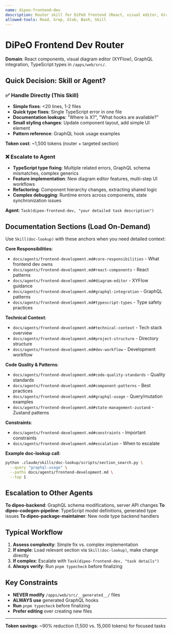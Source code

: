 ```yaml
---
name: dipeo-frontend-dev
description: Router skill for DiPeO frontend (React, visual editor, GraphQL integration, TypeScript types). Use when task mentions React components, diagram editor, GraphQL hooks, or type errors. For simple tasks, handle directly; for complex work, escalate to dipeo-frontend-dev agent.
allowed-tools: Read, Grep, Glob, Bash, Skill
---
```


# DiPeO Frontend Dev Router

**Domain**: React components, visual diagram editor (XYFlow), GraphQL integration, TypeScript types in `/apps/web/src/`.

## Quick Decision: Skill or Agent?

### ✅ Handle Directly (This Skill)
- **Simple fixes**: <20 lines, 1-2 files
- **Quick type fixes**: Single TypeScript error in one file
- **Documentation lookups**: "Where is X?", "What hooks are available?"
- **Small styling changes**: Update component layout, add simple UI element
- **Pattern reference**: GraphQL hook usage examples

**Token cost**: ~1,500 tokens (router + targeted section)

### ❌ Escalate to Agent
- **TypeScript type fixing**: Multiple related errors, GraphQL schema mismatches, complex generics
- **Feature implementation**: New diagram editor features, multi-step UI workflows
- **Refactoring**: Component hierarchy changes, extracting shared logic
- **Complex debugging**: Runtime errors across components, state synchronization issues

**Agent**: `Task(dipeo-frontend-dev, "your detailed task description")`

## Documentation Sections (Load On-Demand)

Use `Skill(doc-lookup)` with these anchors when you need detailed context:

**Core Responsibilities**:
- `docs/agents/frontend-development.md#core-responsibilities` - What frontend dev owns
- `docs/agents/frontend-development.md#react-components` - React patterns
- `docs/agents/frontend-development.md#diagram-editor` - XYFlow guidance
- `docs/agents/frontend-development.md#graphql-integration` - GraphQL patterns
- `docs/agents/frontend-development.md#typescript-types` - Type safety practices

**Technical Context**:
- `docs/agents/frontend-development.md#technical-context` - Tech stack overview
- `docs/agents/frontend-development.md#project-structure` - Directory structure
- `docs/agents/frontend-development.md#dev-workflow` - Development workflow

**Code Quality & Patterns**:
- `docs/agents/frontend-development.md#code-quality-standards` - Quality standards
- `docs/agents/frontend-development.md#component-patterns` - Best practices
- `docs/agents/frontend-development.md#graphql-usage` - Query/mutation examples
- `docs/agents/frontend-development.md#state-management-zustand` - Zustand patterns

**Constraints**:
- `docs/agents/frontend-development.md#constraints` - Important constraints
- `docs/agents/frontend-development.md#escalation` - When to escalate

**Example doc-lookup call**:
```bash
python .claude/skills/doc-lookup/scripts/section_search.py \
  --query "graphql-usage" \
  --paths docs/agents/frontend-development.md \
  --top 1
```

## Escalation to Other Agents

**To dipeo-backend**: GraphQL schema modifications, server API changes
**To dipeo-codegen-pipeline**: TypeScript model definitions, generated type issues
**To dipeo-package-maintainer**: New node type backend handlers

## Typical Workflow

1. **Assess complexity**: Simple fix vs. complex implementation
2. **If simple**: Load relevant section via `Skill(doc-lookup)`, make change directly
3. **If complex**: Escalate with `Task(dipeo-frontend-dev, "task details")`
4. **Always verify**: Run `pnpm typecheck` before finalizing

## Key Constraints

- **NEVER modify** `/apps/web/src/__generated__/` files
- **ALWAYS use** generated GraphQL hooks
- **Run** `pnpm typecheck` before finalizing
- **Prefer editing** over creating new files

---

**Token savings**: ~90% reduction (1,500 vs. 15,000 tokens) for focused tasks
